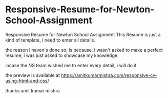 # Responsive-Resume-for-Newton-School-Assignment
Responsive Resume for Newton School Assignment
This Resume is just a kind of template, I need to enter all details.

the reason i haven's done so, is because, i wasn't asked to make a perfect resume, i was just asked to showcase my knowledge.

incase the NS team wished me to enter every detail, i will do it

the preview is available at 
https://amitkumarmishra.com/responsive-cv-using-html-and-css/

thanks
amit kumar mishra
